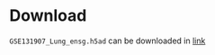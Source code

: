 # Download

`GSE131907_Lung_ensg.h5ad` can be downloaded in [link](https://drive.google.com/file/d/1mg5VY0_CTI_ofXVh4MODmq2kYZ9eurT1/view?usp=drive_link)
